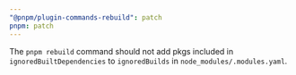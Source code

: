```yaml
---
"@pnpm/plugin-commands-rebuild": patch
pnpm: patch
---
```


The `pnpm rebuild` command should not add pkgs included in `ignoredBuiltDependencies` to `ignoredBuilds` in `node_modules/.modules.yaml`.
